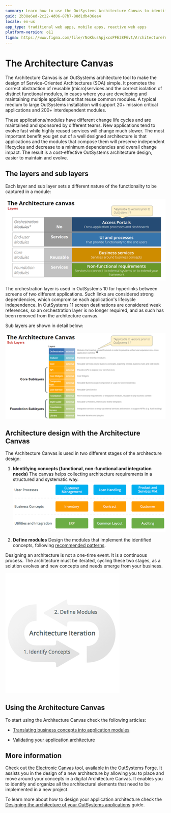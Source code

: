 ```yaml
---
summary: Learn how to use the OutSystems Architecture Canvas to identify your business concepts and correctly organize them into a cohesive architecture.
guid: 2b38e6ed-2c22-4d06-87b7-88d1db436ea4
locale: en-us
app_type: traditional web apps, mobile apps, reactive web apps
platform-version: o11
figma: https://www.figma.com/file/rNoKkusApjxcsPFE38FGvt/Architecture?node-id=1343:247
---
```

# The Architecture Canvas

The Architecture Canvas is an OutSystems architecture tool to make the design of Service-Oriented Architectures (SOA) simple. It promotes the correct abstraction of reusable (micro)services and the correct isolation of distinct functional modules, in cases where you are developing and maintaining multiple applications that reuse common modules. A typical medium to large OutSystems installation will support 20+ mission critical applications and 200+ interdependent modules.

These applications/modules have different change life cycles and are maintained and sponsored by different teams. New applications tend to evolve fast while highly reused services will change much slower. The most important benefit you get out of a well designed architecture is that applications and the modules that compose them will preserve independent lifecycles and decrease to a minimum dependencies and overall change impact. The result is a cost-effective OutSystems architecture design, easier to maintain and evolve.

## The layers and sub layers

Each layer and sub layer sets a different nature of the functionality to be captured in a module:

![Diagram of the OutSystems Architecture Canvas showing different layers including Orchestration Modules, End-user Modules, Core Modules, and Foundation Modules.](images/layers_canvas_0.png "OutSystems Architecture Canvas Layers")

<div class="info" markdown="1">

The orchestration layer is used in OutSystems 10 for hyperlinks between screens of two different applications. Such links are considered strong dependencies, which compromise each application's lifecycle independence. In OutSystems 11 screen destinations are considered weak references, so an orchestration layer is no longer required, and as such has been removed from the architecture canvas.

</div>

Sub layers are shown in detail below:

![Detailed diagram of the OutSystems Architecture Canvas sub layers, including Orchestration, Enduser, Core, and Foundation with their respective external modules.](images/sub_layers_canvas.png "OutSystems Architecture Canvas Sub Layers")


## Architecture design with the Architecture Canvas

The Architecture Canvas is used in two different stages of the architecture design:

1. **Identifying concepts (functional, non-functional and integration needs)**
The canvas helps collecting architecture requirements in a structured and systematic way.
![Illustration of the Architecture Canvas used for identifying concepts such as User Processes, Business Concepts, and Utilities and Integration.](images/4-layer-canvas_4.png "Identifying Concepts on the Architecture Canvas")

2. **Define modules**
Design the modules that implement the identified concepts, following [recommended patterns](05-integration-patterns.md).

Designing an architecture is not a one-time event. It is a continuous process. The architecture must be iterated, cycling these two stages, as a solution evolves and new concepts and needs emerge from your business.

![Graphic representing the iterative process of architecture design, with two steps: 1. Identify Concepts and 2. Define Modules.](images/4-layer-canvas_5.png "Architecture Iteration Process")

## Using the Architecture Canvas

To start using the Architecture Canvas check the following articles:

* [Translating business concepts into application modules](02-translating-business-app-modules.md)

* [Validating your application architecture](03-validating-app-architecture.md)

## More information

Check out the [Electronic Canvas tool](http://www.outsystems.com/forge/component/706/electronic-canvas/), available in the OutSystems Forge. It assists you in the design of a new architecture by allowing you to place and move around your concepts in a digital Architecture Canvas. It enables you to identify and organize all the architectural elements that need to be implemented in a new project.

To learn more about how to design your application architecture check the [Designing the architecture of your OutSystems applications](intro.md) guide.

